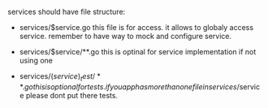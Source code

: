 services should have file structure:
- services/$service.go
this file is for access.
it allows to globaly access service.
remember to have way to mock and configure service.

- services/$service/**.go
this is optinal for service implementation if not using one

- services/($service)_test/**.go
this is optional for tests.
if you app has more than one file in services/$service please dont put there tests.
